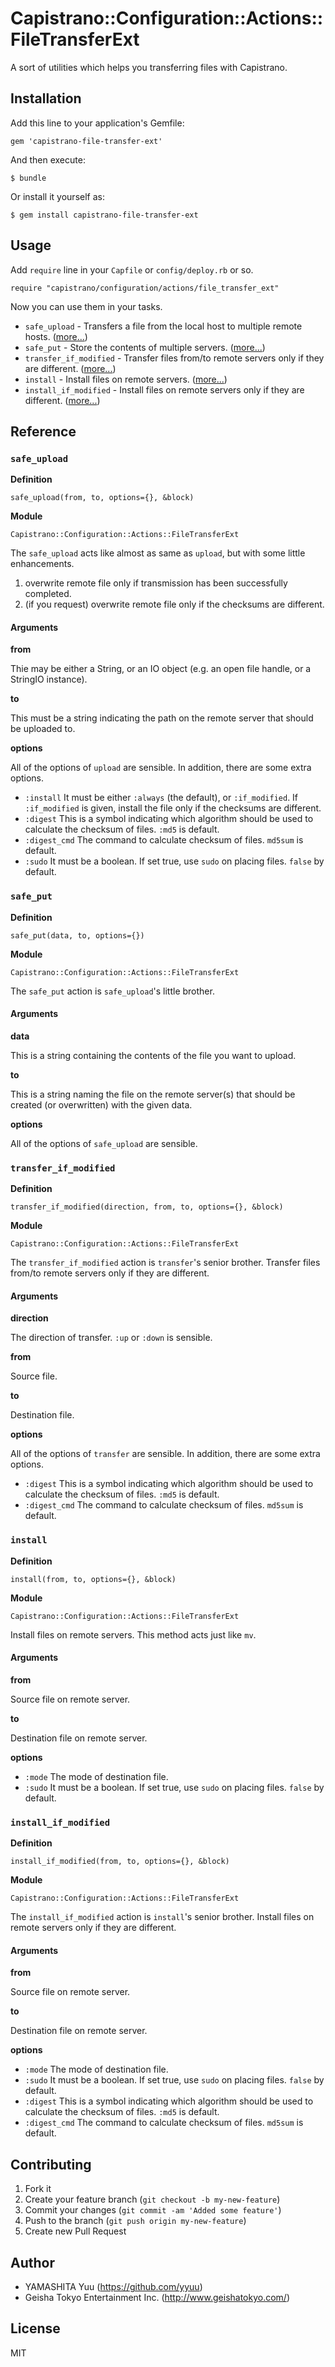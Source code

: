 # Capistrano::Configuration::Actions::FileTransferExt

A sort of utilities which helps you transferring files with Capistrano.

## Installation

Add this line to your application's Gemfile:

    gem 'capistrano-file-transfer-ext'

And then execute:

    $ bundle

Or install it yourself as:

    $ gem install capistrano-file-transfer-ext

## Usage

Add `require` line in your `Capfile` or `config/deploy.rb` or so.

    require "capistrano/configuration/actions/file_transfer_ext"

Now you can use them in your tasks.

* `safe_upload` - Transfers a file from the local host to multiple remote hosts. ([more...](#safe_upload))
* `safe_put` - Store the contents of multiple servers. ([more...](#safe_put))
* `transfer_if_modified` - Transfer files from/to remote servers only if they are different. ([more...](#transfer_if_modified))
* `install` - Install files on remote servers. ([more...](#install))
* `install_if_modified` - Install files on remote servers only if they are different. ([more...](#install_if_modified))

## Reference

### `safe_upload`

**Definition**

    safe_upload(from, to, options={}, &block)

**Module**

    Capistrano::Configuration::Actions::FileTransferExt

The `safe_upload` acts like almost as same as `upload`, but with some little enhancements.

1. overwrite remote file only if transmission has been successfully completed.
2. (if you request) overwrite remote file only if the checksums are different.

#### Arguments

**from**

Thie may be either a String, or an IO object (e.g. an open file handle, or a StringIO instance).

**to**

This must be a string indicating the path on the remote server that should be uploaded to.

**options**

All of the options of `upload` are sensible. In addition, there are some extra options.

* `:install` It must be either `:always` (the default), or `:if_modified`. If `:if_modified` is given, install the file only if the checksums are different.
* `:digest` This is a symbol indicating which algorithm should be used to calculate the checksum of files. `:md5` is default.
* `:digest_cmd` The command to calculate checksum of files. `md5sum` is default.
* `:sudo` It must be a boolean. If set true, use `sudo` on placing files. `false` by default.


### `safe_put`

**Definition**

    safe_put(data, to, options={})

**Module**

    Capistrano::Configuration::Actions::FileTransferExt

The `safe_put` action is `safe_upload`'s little brother.

#### Arguments

**data**

This is a string containing the contents of the file you want to upload.

**to**

This is a string naming the file on the remote server(s) that should be created (or overwritten) with the given data.

**options**

All of the options of `safe_upload` are sensible.


### `transfer_if_modified`

**Definition**

    transfer_if_modified(direction, from, to, options={}, &block)

**Module**

    Capistrano::Configuration::Actions::FileTransferExt

The `transfer_if_modified` action is `transfer`'s senior brother.
Transfer files from/to remote servers only if they are different.

#### Arguments

**direction**

The direction of transfer. `:up` or `:down` is sensible.

**from**

Source file.

**to**

Destination file.

**options**

All of the options of `transfer` are sensible. In addition, there are some extra options.

* `:digest` This is a symbol indicating which algorithm should be used to calculate the checksum of files. `:md5` is default.
* `:digest_cmd` The command to calculate checksum of files. `md5sum` is default.


### `install`

**Definition**

    install(from, to, options={}, &block)

**Module**

    Capistrano::Configuration::Actions::FileTransferExt

Install files on remote servers. This method acts just like `mv`.

#### Arguments

**from**

Source file on remote server.

**to**

Destination file on remote server.

**options**

* `:mode` The mode of destination file.
* `:sudo` It must be a boolean. If set true, use `sudo` on placing files. `false` by default.


### `install_if_modified`

**Definition**

    install_if_modified(from, to, options={}, &block)

**Module**

    Capistrano::Configuration::Actions::FileTransferExt

The `install_if_modified` action is `install`'s senior brother.
Install files on remote servers only if they are different.

#### Arguments

**from**

Source file on remote server.

**to**

Destination file on remote server.

**options**

* `:mode` The mode of destination file.
* `:sudo` It must be a boolean. If set true, use `sudo` on placing files. `false` by default.
* `:digest` This is a symbol indicating which algorithm should be used to calculate the checksum of files. `:md5` is default.
* `:digest_cmd` The command to calculate checksum of files. `md5sum` is default.


## Contributing

1. Fork it
2. Create your feature branch (`git checkout -b my-new-feature`)
3. Commit your changes (`git commit -am 'Added some feature'`)
4. Push to the branch (`git push origin my-new-feature`)
5. Create new Pull Request

## Author

- YAMASHITA Yuu (https://github.com/yyuu)
- Geisha Tokyo Entertainment Inc. (http://www.geishatokyo.com/)

## License

MIT

